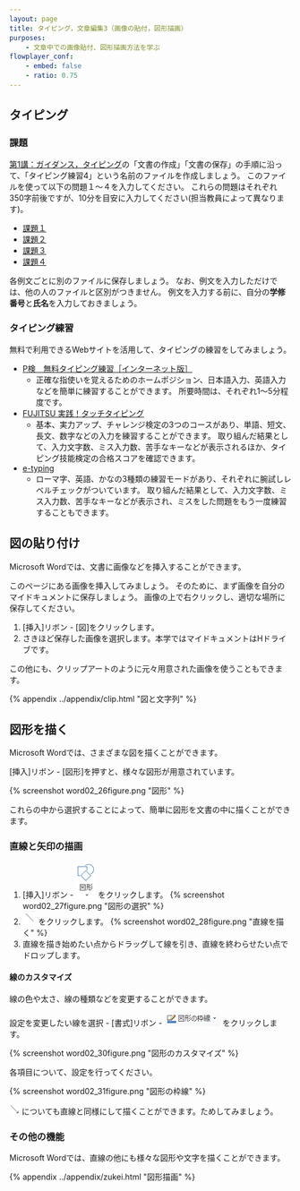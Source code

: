 ```yaml
---
layout: page
title: タイピング，文章編集3（画像の貼付，図形描画）
purposes:
    - 文章中での画像貼付、図形描画方法を学ぶ
flowplayer_conf:
    - embed: false
    - ratio: 0.75
---
```



タイピング
--------------------

### 課題

[第1講：ガイダンス，タイピング](../../word/01/index.html#chapter13)の「文書の作成」「文書の保存」の手順に沿って、「タイピング練習4」という名前のファイルを作成しましょう。
このファイルを使って以下の問題１〜４を入力してください。
これらの問題はそれぞれ350字前後ですが、10分を目安に入力してください(担当教員によって異なります)。

  - [課題１](../01/typing_1R.pdf)
  - [課題２](../01/typing_2R.pdf)
  - [課題３](../01/typing_3R.pdf)
  - [課題４](../01/typing_4R.pdf)

各例文ごとに別のファイルに保存しましょう。
なお、例文を入力しただけでは、他の人のファイルと区別がつきません。
例文を入力する前に、自分の**学修番号**と**氏名**を入力しておきましょう。

### タイピング練習

無料で利用できるWebサイトを活用して、タイピングの練習をしてみましょう。

  * [P検　無料タイピング練習［インターネット版］](http://www.pken.com/tool/typing.html)
    - 正確な指使いを覚えるためのホームポジション、日本語入力、英語入力などを簡単に練習することができます。
      所要時間は、それぞれ1～5分程度です。
  * [FUJITSU 実践！タッチタイピング](http://azby.fmworld.net/usage/lesson/keyboard/typing/)
    - 基本、実力アップ、チャレンジ検定の3つのコースがあり、単語、短文、長文、数字などの入力を練習することができます。
      取り組んだ結果として、入力文字数、ミス入力数、苦手なキーなどが表示されるほか、タイピング技能検定の合格スコアを確認できます。
  * [e-typing](https://www.e-typing.ne.jp/)
    - ローマ字、英語、かなの3種類の練習モードがあり、それぞれに腕試しレベルチェックがついています。
      取り組んだ結果として、入力文字数、ミス入力数、苦手なキーなどが表示され、ミスをした問題をもう一度練習することもできます。

図の貼り付け
--------------------

Microsoft Wordでは、文書に画像などを挿入することができます。

このページにある画像を挿入してみましょう。
そのために、まず画像を自分のマイドキュメントに保存しましょう。
画像の上で右クリックし、適切な場所に保存してください。

  1. [挿入]リボン - [図]をクリックします。
  1. さきほど保存した画像を選択します。本学ではマイドキュメントはHドライブです。

この他にも、クリップアートのように元々用意された画像を使うこともできます。

{% appendix ../appendix/clip.html "図と文字列" %}


図形を描く
--------------------

Microsoft Wordでは、さまざまな図を描くことができます。

[挿入]リボン - [図形]を押すと、様々な図形が用意されています。

{% screenshot word02_26figure.png "図形" %}

これらの中から選択することによって、簡単に図形を文書の中に描くことができます。

### 直線と矢印の描画

  1. [挿入]リボン - ![図形](pic/word_figure.png) をクリックします。
    {% screenshot word02_27figure.png "図形の選択" %}
  2. ![直線](pic/word_straight.png) をクリックします。
    {% screenshot word02_28figure.png "直線を描く" %}
  3. 直線を描き始めたい点からドラッグして線を引き、直線を終わらせたい点でドロップします。

#### 線のカスタマイズ

線の色や太さ、線の種類などを変更することができます。

設定を変更したい線を選択 - [書式]リボン - ![図形の枠線](pic/word_figure_custom.png) をクリックします。

{% screenshot word02_30figure.png "図形のカスタマイズ" %}

各項目について、設定を行ってください。

{% screenshot word02_31figure.png "図形の枠線" %}

![矢印](pic/word_arrow.png) についても直線と同様にして描くことができます。ためしてみましょう。

### その他の機能

Microsoft Wordでは、直線の他にも様々な図形や文字を描くことができます。

{% appendix ../appendix/zukei.html "図形描画" %}

